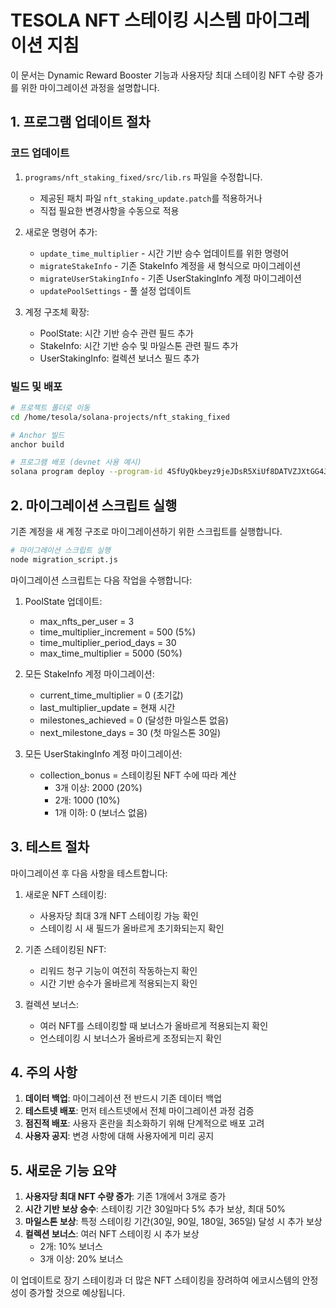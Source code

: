 # TESOLA NFT 스테이킹 시스템 마이그레이션 지침

이 문서는 Dynamic Reward Booster 기능과 사용자당 최대 스테이킹 NFT 수량 증가를 위한 마이그레이션 과정을 설명합니다.

## 1. 프로그램 업데이트 절차

### 코드 업데이트

1. `programs/nft_staking_fixed/src/lib.rs` 파일을 수정합니다.
   - 제공된 패치 파일 `nft_staking_update.patch`를 적용하거나
   - 직접 필요한 변경사항을 수동으로 적용

2. 새로운 명령어 추가:
   - `update_time_multiplier` - 시간 기반 승수 업데이트를 위한 명령어
   - `migrateStakeInfo` - 기존 StakeInfo 계정을 새 형식으로 마이그레이션
   - `migrateUserStakingInfo` - 기존 UserStakingInfo 계정 마이그레이션
   - `updatePoolSettings` - 풀 설정 업데이트

3. 계정 구조체 확장:
   - PoolState: 시간 기반 승수 관련 필드 추가
   - StakeInfo: 시간 기반 승수 및 마일스톤 관련 필드 추가
   - UserStakingInfo: 컬렉션 보너스 필드 추가

### 빌드 및 배포

```bash
# 프로젝트 폴더로 이동
cd /home/tesola/solana-projects/nft_staking_fixed

# Anchor 빌드
anchor build

# 프로그램 배포 (devnet 사용 예시)
solana program deploy --program-id 4SfUyQkbeyz9jeJDsR5XiUf8DATVZJXtGG4JUsYsWzTs target/deploy/nft_staking_fixed.so
```

## 2. 마이그레이션 스크립트 실행

기존 계정을 새 계정 구조로 마이그레이션하기 위한 스크립트를 실행합니다.

```bash
# 마이그레이션 스크립트 실행
node migration_script.js
```

마이그레이션 스크립트는 다음 작업을 수행합니다:

1. PoolState 업데이트:
   - max_nfts_per_user = 3
   - time_multiplier_increment = 500 (5%)
   - time_multiplier_period_days = 30
   - max_time_multiplier = 5000 (50%)

2. 모든 StakeInfo 계정 마이그레이션:
   - current_time_multiplier = 0 (초기값)
   - last_multiplier_update = 현재 시간
   - milestones_achieved = 0 (달성한 마일스톤 없음)
   - next_milestone_days = 30 (첫 마일스톤 30일)

3. 모든 UserStakingInfo 계정 마이그레이션:
   - collection_bonus = 스테이킹된 NFT 수에 따라 계산
     - 3개 이상: 2000 (20%)
     - 2개: 1000 (10%)
     - 1개 이하: 0 (보너스 없음)

## 3. 테스트 절차

마이그레이션 후 다음 사항을 테스트합니다:

1. 새로운 NFT 스테이킹:
   - 사용자당 최대 3개 NFT 스테이킹 가능 확인
   - 스테이킹 시 새 필드가 올바르게 초기화되는지 확인

2. 기존 스테이킹된 NFT:
   - 리워드 청구 기능이 여전히 작동하는지 확인
   - 시간 기반 승수가 올바르게 적용되는지 확인

3. 컬렉션 보너스:
   - 여러 NFT를 스테이킹할 때 보너스가 올바르게 적용되는지 확인
   - 언스테이킹 시 보너스가 올바르게 조정되는지 확인

## 4. 주의 사항

1. **데이터 백업**: 마이그레이션 전 반드시 기존 데이터 백업
2. **테스트넷 배포**: 먼저 테스트넷에서 전체 마이그레이션 과정 검증
3. **점진적 배포**: 사용자 혼란을 최소화하기 위해 단계적으로 배포 고려
4. **사용자 공지**: 변경 사항에 대해 사용자에게 미리 공지

## 5. 새로운 기능 요약

1. **사용자당 최대 NFT 수량 증가**: 기존 1개에서 3개로 증가
2. **시간 기반 보상 승수**: 스테이킹 기간 30일마다 5% 추가 보상, 최대 50%
3. **마일스톤 보상**: 특정 스테이킹 기간(30일, 90일, 180일, 365일) 달성 시 추가 보상
4. **컬렉션 보너스**: 여러 NFT 스테이킹 시 추가 보상
   - 2개: 10% 보너스
   - 3개 이상: 20% 보너스

이 업데이트로 장기 스테이킹과 더 많은 NFT 스테이킹을 장려하여 에코시스템의 안정성이 증가할 것으로 예상됩니다.